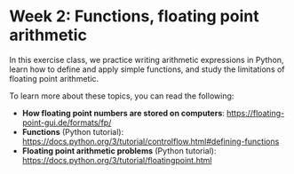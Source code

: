 # Week 2: Functions, floating point arithmetic

In this exercise class, we practice writing arithmetic expressions in Python, learn how to define and apply simple functions, and study the limitations of floating point arithmetic. 

To learn more about these topics,  you can read the following:

* **How floating point numbers are stored on computers**: https://floating-point-gui.de/formats/fp/
* **Functions** (Python tutorial): https://docs.python.org/3/tutorial/controlflow.html#defining-functions
* **Floating point arithmetic problems** (Python tutorial): https://docs.python.org/3/tutorial/floatingpoint.html